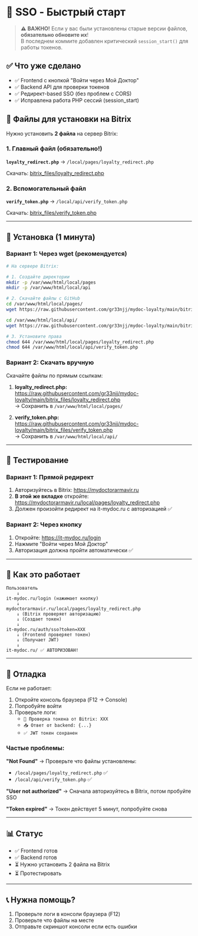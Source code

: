 # 🚀 SSO - Быстрый старт

> ⚠️ **ВАЖНО!** Если у вас были установлены старые версии файлов, **обязательно обновите их**!  
> В последнем коммите добавлен критический `session_start()` для работы токенов.

## ✅ Что уже сделано

- ✅ Frontend с кнопкой "Войти через Мой Доктор"
- ✅ Backend API для проверки токенов
- ✅ Редирект-based SSO (без проблем с CORS)
- ✅ Исправлена работа PHP сессий (session_start)

## 📁 Файлы для установки на Bitrix

Нужно установить **2 файла** на сервер Bitrix:

### 1. Главный файл (обязательно!)

**`loyalty_redirect.php`** → `/local/pages/loyalty_redirect.php`

Скачать: [bitrix_files/loyalty_redirect.php](bitrix_files/loyalty_redirect.php)

### 2. Вспомогательный файл

**`verify_token.php`** → `/local/api/verify_token.php`

Скачать: [bitrix_files/verify_token.php](bitrix_files/verify_token.php)

---

## 🔧 Установка (1 минута)

### Вариант 1: Через wget (рекомендуется)

```bash
# На сервере Bitrix:

# 1. Создайте директории
mkdir -p /var/www/html/local/pages
mkdir -p /var/www/html/local/api

# 2. Скачайте файлы с GitHub
cd /var/www/html/local/pages/
wget https://raw.githubusercontent.com/gr33njj/mydoc-loyalty/main/bitrix_files/loyalty_redirect.php

cd /var/www/html/local/api/
wget https://raw.githubusercontent.com/gr33njj/mydoc-loyalty/main/bitrix_files/verify_token.php

# 3. Установите права
chmod 644 /var/www/html/local/pages/loyalty_redirect.php
chmod 644 /var/www/html/local/api/verify_token.php
```

### Вариант 2: Скачать вручную

Скачайте файлы по прямым ссылкам:

1. **loyalty_redirect.php:**  
   https://raw.githubusercontent.com/gr33njj/mydoc-loyalty/main/bitrix_files/loyalty_redirect.php  
   → Сохранить в `/var/www/html/local/pages/`

2. **verify_token.php:**  
   https://raw.githubusercontent.com/gr33njj/mydoc-loyalty/main/bitrix_files/verify_token.php  
   → Сохранить в `/var/www/html/local/api/`

---

## 🧪 Тестирование

### Вариант 1: Прямой редирект

1. Авторизуйтесь в Bitrix: https://mydoctorarmavir.ru
2. **В этой же вкладке** откройте:  
   https://mydoctorarmavir.ru/local/pages/loyalty_redirect.php
3. Должен произойти редирект на it-mydoc.ru с авторизацией ✅

### Вариант 2: Через кнопку

1. Откройте: https://it-mydoc.ru/login
2. Нажмите "Войти через Мой Доктор"
3. Авторизация должна пройти автоматически ✅

---

## 🎯 Как это работает

```
Пользователь
    ↓
it-mydoc.ru/login (нажимает кнопку)
    ↓
mydoctorarmavir.ru/local/pages/loyalty_redirect.php
    ↓ (Bitrix проверяет авторизацию)
    ↓ (Создает токен)
    ↓
it-mydoc.ru/auth/sso?token=XXX
    ↓ (Frontend проверяет токен)
    ↓ (Получает JWT)
    ↓
it-mydoc.ru/ ✅ АВТОРИЗОВАН!
```

---

## 🐛 Отладка

Если не работает:

1. Откройте консоль браузера (F12 → Console)
2. Попробуйте войти
3. Проверьте логи:
   - `🔄 Проверка токена от Bitrix: XXX`
   - `📥 Ответ от backend: {...}`
   - `✅ JWT токен сохранен`

### Частые проблемы:

**"Not Found"** → Проверьте что файлы установлены:
- `/local/pages/loyalty_redirect.php` ✅
- `/local/api/verify_token.php` ✅

**"User not authorized"** → Сначала авторизуйтесь в Bitrix, потом пробуйте SSO

**"Token expired"** → Токен действует 5 минут, попробуйте снова

---

## 📊 Статус

- ✅ Frontend готов
- ✅ Backend готов  
- ⏳ Нужно установить 2 файла на Bitrix
- ⏳ Протестировать

---

## 📞 Нужна помощь?

1. Проверьте логи в консоли браузера (F12)
2. Проверьте что файлы на месте
3. Отправьте скриншот консоли если есть ошибки

